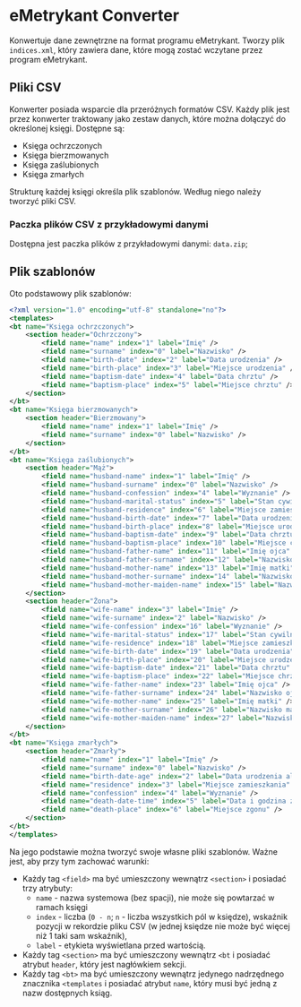 # eMetrykant Converter
Konwertuje dane zewnętrzne na format programu eMetrykant. Tworzy plik `indices.xml`,
który zawiera dane, które mogą zostać wczytane przez program eMetrykant.

## Pliki CSV
Konwerter posiada wsparcie dla przeróżnych formatów CSV. Każdy plik jest przez
konwerter traktowany jako zestaw danych, które można dołączyć do określonej
księgi. Dostępne są:

* Księga ochrzczonych
* Księga bierzmowanych
* Księga zaślubionych
* Księga zmarłych

Strukturę każdej księgi określa plik szablonów. Według niego należy tworzyć
pliki CSV.

### Paczka plików CSV z przykładowymi danymi
Dostępna jest paczka plików z przykładowymi danymi: `data.zip`;

## Plik szablonów
Oto podstawowy plik szablonów:
```xml
<?xml version="1.0" encoding="utf-8" standalone="no"?>
<templates>
<bt name="Księga ochrzczonych">
    <section header="Ochrzczony">
        <field name="name" index="1" label="Imię" />
        <field name="surname" index="0" label="Nazwisko" />
        <field name="birth-date" index="2" label="Data urodzenia" />
        <field name="birth-place" index="3" label="Miejsce urodzenia" />
        <field name="baptism-date" index="4" label="Data chrztu" />
        <field name="baptism-place" index="5" label="Miejsce chrztu" />
    </section>
</bt>
<bt name="Księga bierzmowanych">
    <section header="Bierzmowany">
        <field name="name" index="1" label="Imię" />
        <field name="surname" index="0" label="Nazwisko" />
    </section>
</bt>
<bt name="Księga zaślubionych">
    <section header="Mąż">
        <field name="husband-name" index="1" label="Imię" />
        <field name="husband-surname" index="0" label="Nazwisko" />
        <field name="husband-confession" index="4" label="Wyznanie" />
        <field name="husband-marital-status" index="5" label="Stan cywilny" />
        <field name="husband-residence" index="6" label="Miejsce zamieszkania" />
        <field name="husband-birth-date" index="7" label="Data urodzenia" />
        <field name="husband-birth-place" index="8" label="Miejsce urodzenia" />
        <field name="husband-baptism-date" index="9" label="Data chrztu" />
        <field name="husband-baptism-place" index="10" label="Miejsce chrztu" />
        <field name="husband-father-name" index="11" label="Imię ojca" />
        <field name="husband-father-surname" index="12" label="Nazwisko ojca" />
        <field name="husband-mother-name" index="13" label="Imię matki" />
        <field name="husband-mother-surname" index="14" label="Nazwisko matki" />
        <field name="husband-mother-maiden-name" index="15" label="Nazwisko panieńskie matki" />
    </section>
    <section header="Żona">
        <field name="wife-name" index="3" label="Imię" />
        <field name="wife-surname" index="2" label="Nazwisko" />
        <field name="wife-confession" index="16" label="Wyznanie" />
        <field name="wife-marital-status" index="17" label="Stan cywilny" />
        <field name="wife-residence" index="18" label="Miejsce zamieszkania" />
        <field name="wife-birth-date" index="19" label="Data urodzenia" />
        <field name="wife-birth-place" index="20" label="Miejsce urodzenia" />
        <field name="wife-baptism-date" index="21" label="Data chrztu" />
        <field name="wife-baptism-place" index="22" label="Miejsce chrztu" />
        <field name="wife-father-name" index="23" label="Imię ojca" />
        <field name="wife-father-surname" index="24" label="Nazwisko ojca" />
        <field name="wife-mother-name" index="25" label="Imię matki" />
        <field name="wife-mother-surname" index="26" label="Nazwisko matki" />
        <field name="wife-mother-maiden-name" index="27" label="Nazwisko panieńskie matki" />
    </section>
</bt>
<bt name="Księga zmarłych">
    <section header="Zmarły">
        <field name="name" index="1" label="Imię" />
        <field name="surname" index="0" label="Nazwisko" />
        <field name="birth-date-age" index="2" label="Data urodzenia albo wiek" />
        <field name="residence" index="3" label="Miejsce zamieszkania" />
        <field name="confession" index="4" label="Wyznanie" />
        <field name="death-date-time" index="5" label="Data i godzina zgonu" />
        <field name="death-place" index="6" label="Miejsce zgonu" />
    </section>
</bt>
</templates>
```
Na jego podstawie można tworzyć swoje własne pliki szablonów. Ważne jest, aby przy
tym zachować warunki:

* Każdy tag `<field>` ma być umieszczony wewnątrz `<section>` i posiadać trzy
  atrybuty:
  - `name` - nazwa systemowa (bez spacji), nie może się powtarzać w ramach księgi
  - `index` - liczba (`0 - n`; `n` - liczba wszystkich pól w księdze), wskaźnik
    pozycji w rekordzie pliku CSV (w jednej księdze nie może być więcej niż
    1 taki sam wskaźnik),
  - `label` - etykieta wyświetlana przed wartością.
* Każdy tag `<section>` ma być umieszczony wewnątrz `<bt` i posiadać atrybut
  `header`, który jest nagłówkiem sekcji.
* Każdy tag `<bt>` ma być umieszczony wewnątrz jedynego nadrzędnego znacznika
  `<templates` i posiadać atrybut `name`, który musi być jedną z nazw dostępnych
  ksiąg.